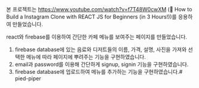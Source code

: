 본 프로젝트는 https://www.youtube.com/watch?v=f7T48W0cwXM (🔴 How to Build a Instagram Clone with REACT JS for Beginners (in 3 Hours!))를 응용하여 만들었습니다.

react와 firebase를 이용하여 간단한 카페 메뉴를 보여주는 페이지를 만들었습니다.

1. firebase database에 있는 음료와 디저트들의 이름, 가격, 설명, 사진을 가져와 선택한 메뉴에 따라 페이지에 뿌려주는 기능을 구현하였습니다.
2. email과 password를 이용해 간단하게 signup, signin 기능을 구현하였습니다.
3. firebase database에 업로드하여 메뉴를 추가하는 기능을 구현하였습니다.#   p i e d - p i p e r  
 